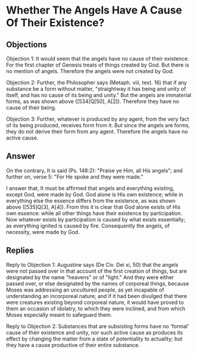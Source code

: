 # Whether The Angels Have A Cause Of Their Existence?

## Objections

Objection 1: It would seem that the angels have no cause of their existence. For the first chapter of Genesis treats of things created by God. But there is no mention of angels. Therefore the angels were not created by God.

Objection 2: Further, the Philosopher says (Metaph. viii, text. 16) that if any substance be a form without matter, "straightway it has being and unity of itself, and has no cause of its being and unity." But the angels are immaterial forms, as was shown above ([534]Q[50], A[2]). Therefore they have no cause of their being.

Objection 3: Further, whatever is produced by any agent, from the very fact of its being produced, receives form from it. But since the angels are forms, they do not derive their form from any agent. Therefore the angels have no active cause.

## Answer

On the contrary, It is said (Ps. 148:2): "Praise ye Him, all His angels"; and further on, verse 5: "For He spoke and they were made."

I answer that, It must be affirmed that angels and everything existing, except God, were made by God. God alone is His own existence; while in everything else the essence differs from the existence, as was shown above ([535]Q[3], A[4]). From this it is clear that God alone exists of His own essence: while all other things have their existence by participation. Now whatever exists by participation is caused by what exists essentially; as everything ignited is caused by fire. Consequently the angels, of necessity, were made by God.

## Replies

Reply to Objection 1: Augustine says (De Civ. Dei xi, 50) that the angels were not passed over in that account of the first creation of things, but are designated by the name "heavens" or of "light." And they were either passed over, or else designated by the names of corporeal things, because Moses was addressing an uncultured people, as yet incapable of understanding an incorporeal nature; and if it had been divulged that there were creatures existing beyond corporeal nature, it would have proved to them an occasion of idolatry, to which they were inclined, and from which Moses especially meant to safeguard them.

Reply to Objection 2: Substances that are subsisting forms have no 'formal' cause of their existence and unity, nor such active cause as produces its effect by changing the matter from a state of potentiality to actuality; but they have a cause productive of their entire substance.